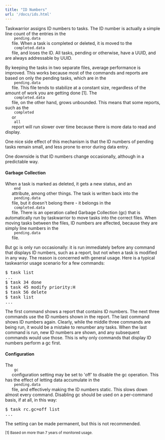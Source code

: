 ```yaml
---
title: "ID Numbers"
url: '/docs/ids.html'
---
```

<div class="col-md-10 main">
 <div class="row">
  <a name="cipher">
  </a>
  <p>
   Taskwarrior assigns ID numbers to tasks. The ID number is
              actually a simple line count of the entries in the
   <code>
    pending.data
   </code>
   file. When a task is completed or
              deleted, it is moved to the
   <code>
    completed.data
   </code>
   file, and
              loses the ID. All tasks, pending or otherwise, have a UUID, and
              are always addressable by UUID.
  </p>
  <p>
   By keeping the tasks in two separate files, average performance
              is improved. This works because most of the commands and reports
              are based on only the pending tasks, which are in the
   <code>
    pending.data
   </code>
   file. This file tends to stabilize at a
              constant size, regardless of the amount of work you are getting
              done [1]. The
   <code>
    completed.data
   </code>
   file, on the other hand,
              grows unbounded. This means that some reports, such as the
   <code>
    completed
   </code>
   or
   <code>
    all
   </code>
   report will run slower
              over time because there is more data to read and display.
  </p>
  <p>
   One nice side effect of this mechanism is that the ID numbers of
              pending tasks remain small, and less prone to error during data
              entry.
  </p>
  <p>
   One downside is that ID numbers change occasionally, although in
              a predictable way.
  </p>
  <a name="gc">
  </a>
  <h4>
   Garbage Collection
  </h4>
  <p>
   When a task is marked as deleted, it gets a new status, and an
   <code>
    end
   </code>
   attribute, among other things. The task is
              written back into the
   <code>
    pending.data
   </code>
   file, but it
              doesn't belong there - it belongs in the
   <code>
    completed.data
   </code>
   file. There is an operation called
              Garbage Collection (gc) that is automatically run by taskwarrior
              to move tasks into the correct files. When moving tasks between
              the files, ID numbers are affected, because they are simply line
              numbers in the
   <code>
    pending.data
   </code>
   file.
  </p>
  <p>
   But gc is only run occasionally: it is run immediately before any
              command that displays ID numbers, such as a report, but not when
              a task is modified in any way. The reason is concerned with
              general usage. Here is a typical taskwarrior usage scenario for a
              few commands:
  </p>
  <pre>$ task list
...
$ task 34 done
$ task 45 modify priority:H
$ task 56 delete
$ task list
...</pre>
  <p>
   The first command shows a report that contains ID numbers.
              The next three commands use the ID numbers shown in the report.
              The last command shows ID numbers again. Clearly, while the
              middle three commands are being run, it would be a mistake to
              renumber any tasks. When the last command is run, new ID numbers
              are shown, and any subsequent commands would use those. This is
              why only commands that display ID numbers perform a gc first.
  </p>
  <a name="config">
  </a>
  <h4>
   Configuration
  </h4>
  <p>
   The
   <code>
    gc
   </code>
   configuration setting may be set to 'off' to
              disable the gc operation. This has the effect of letting data
              accumulate in the
   <code>
    pending.data
   </code>
   file, and effectively
              making the ID numbers static. This slows down almost every
              command. Disabling gc should be used on a per-command basis, if
              at all, in this way:
  </p>
  <pre>$ task rc.gc=off list
...</pre>
  <p>
   The setting can be made permanent, but this is not recommended.
  </p>
  <p>
   <small>
    [1] Based on more than 7 years of monitored usage.
   </small>
  </p>
 </div>
 <br/>
 <br/>
</div>


